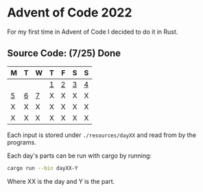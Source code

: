 # Advent of Code 2022

For my first time in Advent of Code I decided to do it in Rust.

## Source Code: (7/25) Done  

| M  | T  | W  | T  | F  | S  | S  |
|----|----|----|----|----|----|----|
|    |    |    |  [1](https://github.com/SrGesus/AdventofCode/tree/main/AoC2022/src/bin) |  [2](https://github.com/SrGesus/AdventofCode/tree/main/AoC2022/src/bin) |  [3](https://github.com/SrGesus/AdventofCode/tree/main/AoC2022/src/bin) |  [4](https://github.com/SrGesus/AdventofCode/tree/main/AoC2022/src/bin) |
|  [5](https://github.com/SrGesus/AdventofCode/tree/main/AoC2022/src/bin) |  [6](https://github.com/SrGesus/AdventofCode/tree/main/AoC2022/src/bin) |  [7](https://github.com/SrGesus/AdventofCode/tree/main/AoC2022/src/bin) |  X |  X |  X |  X |
|  X |  X |  X |  X |  X |  X |  X |
|  X |  X |  X |  X |  X |  X |  X |

Each input is stored under `./resources/dayXX` and read from by the programs.

Each day's parts can be run with cargo by running:
```zsh
cargo run --bin dayXX-Y
```
Where XX is the day and Y is the part.

